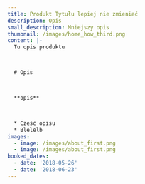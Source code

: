 ```yaml
---
title: Produkt Tytułu lepiej nie zmieniać
description: Opis
small_description: Mniejszy opis
thumbnail: /images/home_how_third.png
content: |-
  Tu opis produktu



  # Opis



  **opis**



  * Cześć opisu
  * Blelelb
images:
  - image: /images/about_first.png
  - image: /images/about_first.png
booked_dates:
  - date: '2018-05-26'
  - date: '2018-06-23'
---
```


